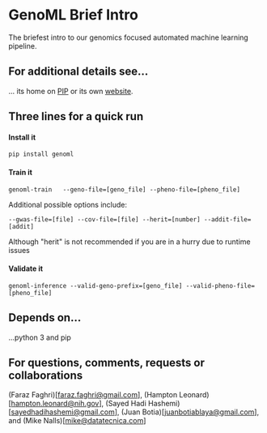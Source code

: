 # GenoML Brief Intro
The briefest intro to our genomics focused automated machine learning pipeline.

## For additional details see...
... its home on [PIP](https://pypi.org/project/genoml/) or its own [website](https://genoml.github.io).

## Three lines for a quick run
#### Install it
```
pip install genoml
```

#### Train it
```
genoml-train   --geno-file=[geno_file] --pheno-file=[pheno_file] 
```
Additional possible options include: 
```
--gwas-file=[file] --cov-file=[file] --herit=[number] --addit-file=[addit]
```
Although "herit" is not recommended if you are in a hurry due to runtime issues

#### Validate it
```
genoml-inference --valid-geno-prefix=[geno_file] --valid-pheno-file=[pheno_file]
```

## Depends on...
...python 3 and pip

## For questions, comments, requests or collaborations
(Faraz Faghri)[faraz.faghri@gmail.com], (Hampton Leonard)[hampton.leonard@nih.gov], (Sayed Hadi Hashemi)[sayedhadihashemi@gmail.com], (Juan Botia)[juanbotiablaya@gmail.com], and (Mike Nalls)[mike@datatecnica.com]
